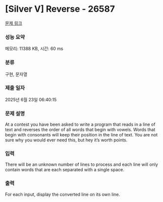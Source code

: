 # [Silver V] Reverse - 26587 

[문제 링크](https://www.acmicpc.net/problem/26587) 

### 성능 요약

메모리: 11388 KB, 시간: 60 ms

### 분류

구현, 문자열

### 제출 일자

2025년 6월 23일 06:40:15

### 문제 설명

<p>At a contest you have been asked to write a program that reads in a line of text and reverses the order of all words that begin with vowels. Words that begin with consonants will keep their position in the line of text. You are not sure why you would ever need this, but hey it’s worth points.</p>

### 입력 

 <p>There will be an unknown number of lines to process and each line will only contain words that are each separated with a single space.</p>

### 출력 

 <p>For each input, display the converted line on its own line.</p>

